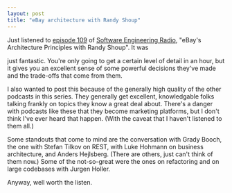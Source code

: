```yaml
---
layout: post
title: "eBay architecture with Randy Shoup"
---
```




<p>
  Just listened to 
  <a href="http://se-radio.net/podcast/2008-09/episode-109-ebay039s-architecture-principles-randy-shoup">episode 109</a> 
  of 
  <a href="http://se-radio.net/">Software Engineering Radio</a>, 
  "eBay's Architecture Principles with Randy Shoup". It was

  just fantastic. You're only going to get a certain level of detail
  in an hour, but it gives you an excellent sense of some powerful
  decisions they've made and the trade-offs that come from them.
</p>

<p> 
  I also wanted to post this because of the generally high quality of
  the other podcasts in this series. They generally get excellent,
  knowledgable folks talking frankly on topics they know a great deal
  about. There's a danger with podcasts like these that they become
  marketing platforms, but I don't think I've ever heard that
  happen. (With the caveat that I haven't listened to them all.)
</p>

<p>
  Some standouts that come to mind are the conversation
  with Grady Booch, the one with Stefan Tilkov on REST, with Luke
  Hohmann on business architecture, and Anders Hejlsberg. (There are
  others, just can't think of them now.)  Some of the not-so-great
  were the ones on refactoring and on large codebases with Jurgen
  Holler.
</p>

<p>
  Anyway, well worth the listen.
</p>



